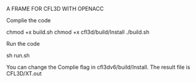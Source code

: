 A FRAME FOR CFL3D WITH OPENACC

Complie the code

chmod +x build.sh
chmod +x cfl3d/build/Install
./build.sh

Run the code

sh run.sh

You can change the Complie flag in cfl3dv6/build/Install.
The result file is CFL3D/XT.out
